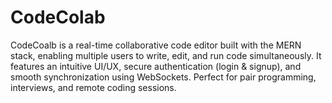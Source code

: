 # CodeColab
CodeCoalb is a real-time collaborative code editor built with the MERN stack, enabling multiple users to write, edit, and run code simultaneously. It features an intuitive UI/UX, secure authentication (login &amp; signup), and smooth synchronization using WebSockets. Perfect for pair programming, interviews, and remote coding sessions.
